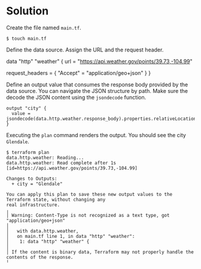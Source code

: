 # Solution

Create the file named `main.tf`.

```
$ touch main.tf
```

Define the data source. Assign the URL and the request header.

data "http" "weather" {
  url = "https://api.weather.gov/points/39.73,-104.99"

  request_headers = {
    "Accept" = "application/geo+json"
  }
}

Define an output value that consumes the response body provided by the data source. You can navigate the JSON structure by path. Make sure the decode the JSON content using the `jsondecode` function.

```
output "city" {
  value = jsondecode(data.http.weather.response_body).properties.relativeLocation.properties.city
}
```

Executing the `plan` command renders the output. You should see the city `Glendale`.

```
$ terraform plan
data.http.weather: Reading...
data.http.weather: Read complete after 1s [id=https://api.weather.gov/points/39.73,-104.99]

Changes to Outputs:
  + city = "Glendale"

You can apply this plan to save these new output values to the Terraform state, without changing any
real infrastructure.
╷
│ Warning: Content-Type is not recognized as a text type, got "application/geo+json"
│
│   with data.http.weather,
│   on main.tf line 1, in data "http" "weather":
│    1: data "http" "weather" {
│
│ If the content is binary data, Terraform may not properly handle the contents of the response.
╵
```

